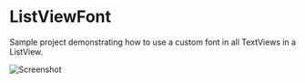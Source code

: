 ListViewFont
============

Sample project demonstrating how to use a custom font in all TextViews in a ListView.

![Screenshot](http://i.imgur.com/XRHXb.png)